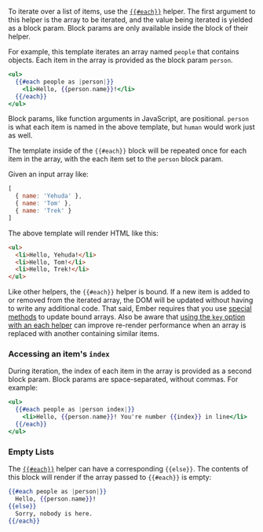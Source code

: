 To iterate over a list of items, use the
[`{{#each}}`](https://api.emberjs.com/ember/3.3/classes/Ember.Templates.helpers/methods/each?anchor=each)
helper. The first argument to this helper is the array to be iterated, and
the value being iterated is yielded as a block param. Block params are only
available inside the block of their helper.

For example, this template iterates an array named `people` that contains
objects. Each item in the array is provided as the block param `person`.

```handlebars
<ul>
  {{#each people as |person|}}
    <li>Hello, {{person.name}}!</li>
  {{/each}}
</ul>
```

Block params, like function arguments in JavaScript, are positional. `person`
is what each item is named in the above template, but `human` would work just
as well.

The template inside of the `{{#each}}` block will be repeated once for
each item in the array, with the each item set to the `person` block param.

Given an input array like:

```javascript
[
  { name: 'Yehuda' },
  { name: 'Tom' },
  { name: 'Trek' }
]
```

The above template will render HTML like this:

```html
<ul>
  <li>Hello, Yehuda!</li>
  <li>Hello, Tom!</li>
  <li>Hello, Trek!</li>
</ul>
```

Like other helpers, the `{{#each}}` helper is bound.  If a new item is added to
or removed from the iterated array, the DOM will be updated without having to
write any additional code. That said, Ember requires that you use [special
methods](../../object-model/enumerables/#toc_use-of-observable-methods-and-properties)
to update bound arrays. Also be aware that [using the `key` option with an each
helper](https://api.emberjs.com/ember/3.3/classes/Ember.Templates.helpers/methods/each?anchor=each)
can improve re-render performance when an array is replaced with another
containing similar items.

### Accessing an item's `index`

During iteration, the index of each item in the array is provided as a second
block param. Block params are space-separated, without commas. For example:

```handlebars
<ul>
  {{#each people as |person index|}}
    <li>Hello, {{person.name}}! You're number {{index}} in line</li>
  {{/each}}
</ul>
```

### Empty Lists

The [`{{#each}}`](https://api.emberjs.com/ember/3.3/classes/Ember.Templates.helpers/methods/each?anchor=each)
helper can have a corresponding `{{else}}`. The contents of this block will
render if the array passed to `{{#each}}` is empty:

```handlebars
{{#each people as |person|}}
  Hello, {{person.name}}!
{{else}}
  Sorry, nobody is here.
{{/each}}
```

<!-- eof - needed for pages that end in a code block  -->
